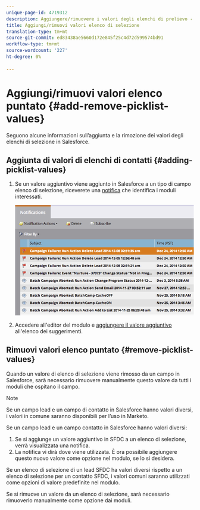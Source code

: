 ```yaml
---
unique-page-id: 4719312
description: Aggiungere/rimuovere i valori degli elenchi di prelievo - Documenti Marketo - Documentazione prodotto
title: Aggiungi/rimuovi valori elenco di selezione
translation-type: tm+mt
source-git-commit: ed83438ae5660d172e845f25c4d72d599574bd91
workflow-type: tm+mt
source-wordcount: '227'
ht-degree: 0%

---
```



# Aggiungi/rimuovi valori elenco puntato {#add-remove-picklist-values}

Seguono alcune informazioni sull’aggiunta e la rimozione dei valori degli elenchi di selezione in Salesforce.

## Aggiunta di valori di elenchi di contatti {#adding-picklist-values}

1. Se un valore aggiuntivo viene aggiunto in Salesforce a un tipo di campo elenco di selezione, riceverete una [notifica](/help/marketo/product-docs/core-marketo-concepts/miscellaneous/understanding-notifications.md) che identifica i moduli interessati.

   ![](assets/image2015-1-21-14-3a4-3a7.png)

1. Accedere all&#39;editor del modulo e [aggiungere il valore aggiuntivo](/help/marketo/product-docs/demand-generation/forms/form-actions/add-a-country-picklist-to-your-form.md) all&#39;elenco dei suggerimenti.

## Rimuovi valori elenco puntato {#remove-picklist-values}

Quando un valore di elenco di selezione viene rimosso da un campo in Salesforce, sarà necessario rimuovere manualmente questo valore da tutti i moduli che ospitano il campo.

>[!NOTE]
>
>Se un campo lead e un campo di contatto in Salesforce hanno valori diversi, i valori in comune saranno disponibili per l’uso in Marketo.

Se un campo lead e un campo contatto in Salesforce hanno valori diversi:

1. Se si aggiunge un valore aggiuntivo in SFDC a un elenco di selezione, verrà visualizzata una notifica.
1. La notifica vi dirà dove viene utilizzata. È ora possibile aggiungere questo nuovo valore come opzione nel modulo, se lo si desidera.

Se un elenco di selezione di un lead SFDC ha valori diversi rispetto a un elenco di selezione per un contatto SFDC, i valori comuni saranno utilizzati come opzioni di valore predefinite nel modulo.

Se si rimuove un valore da un elenco di selezione, sarà necessario rimuoverlo manualmente come opzione dai moduli.
